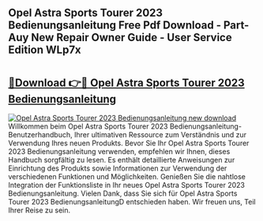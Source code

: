 ## Opel Astra Sports Tourer 2023 Bedienungsanleitung Free Pdf Download - Part-Auy New Repair Owner Guide - User Service Edition WLp7x

# <h2><a href="http://df3hm4k.blite.top/?on=Opel+Astra+Sports+Tourer+2023+Bedienungsanleitung">🔗Download 👉🔴 Opel Astra Sports Tourer 2023 Bedienungsanleitung</a></h2>

[![Opel Astra Sports Tourer 2023 Bedienungsanleitung new download](https://i.imgur.com/lujVjoI.png)](http://df3hm4k.blite.top/?on=Opel+Astra+Sports+Tourer+2023+Bedienungsanleitung)
Willkommen beim Opel Astra Sports Tourer 2023 Bedienungsanleitung-Benutzerhandbuch, Ihrer ultimativen Ressource zum Verständnis und zur Verwendung Ihres neuen Produkts. Bevor Sie Ihr Opel Astra Sports Tourer 2023 Bedienungsanleitung verwenden, empfehlen wir Ihnen, dieses Handbuch sorgfältig zu lesen. Es enthält detaillierte Anweisungen zur Einrichtung des Produkts sowie Informationen zur Verwendung der verschiedenen Funktionen und Möglichkeiten. Genießen Sie die nahtlose Integration der Funktionsliste in Ihr neues Opel Astra Sports Tourer 2023 Bedienungsanleitung. Vielen Dank, dass Sie sich für Opel Astra Sports Tourer 2023 BedienungsanleitungD entschieden haben. Wir freuen uns, Teil Ihrer Reise zu sein.
